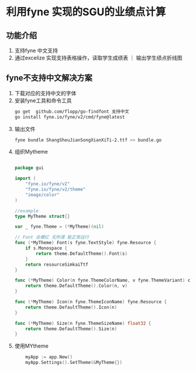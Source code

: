 # 利用fyne 实现的SGU的业绩点计算
## 功能介绍
1. 支持fyne 中文支持
2. 通过excelize 实现支持表格操作，读取学生成绩表 ｜ 输出学生绩点折线图

## fyne不支持中文解决方案
1. 下载对应的支持中文的字体
2. 安装fyne工具和命令工具
    ```bash
   go get  github.com/flopp/go-findfont 支持中文
   go install fyne.io/fyne/v2/cmd/fyne@latest
   ```
4. 输出文件
    ```bash
   fyne bundle ShangShouJianSongXianXiTi-2.ttf >> bundle.go
    ```
5. 组织Mytheme
    ```go
    
    package gui
    
    import (
        "fyne.io/fyne/v2"
        "fyne.io/fyne/v2/theme"
        "image/color"
    )
    
    //example 
    type MyTheme struct{}
    
    var _ fyne.Theme = (*MyTheme)(nil)
    
    // Font 会爆红 无所谓 能正常运行
    func (*MyTheme) Font(s fyne.TextStyle) fyne.Resource {
        if s.Monospace {
            return theme.DefaultTheme().Font(s)
        }
        return resourceSimkaiTtf
    }
    
    func (*MyTheme) Color(n fyne.ThemeColorName, v fyne.ThemeVariant) color.Color {
        return theme.DefaultTheme().Color(n, v)
    }
    
    func (*MyTheme) Icon(n fyne.ThemeIconName) fyne.Resource {
        return theme.DefaultTheme().Icon(n)
    }
    
    func (*MyTheme) Size(n fyne.ThemeSizeName) float32 {
        return theme.DefaultTheme().Size(n)
    }
    ```
5. 使用MYtheme
    ```go
        myApp := app.New()
        myApp.Settings().SetTheme(&MyTheme{})
    ```